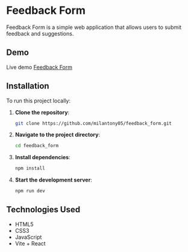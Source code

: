 # Feedback Form

Feedback Form is a simple web application that allows users to submit feedback and suggestions.

## Demo

Live demo [Feedback Form](https://milantony05.github.io/feedback_form/)

## Installation

To run this project locally:

1. **Clone the repository**:
   ```bash
   git clone https://github.com/milantony05/feedback_form.git
   ```
2. **Navigate to the project directory**:
   ```bash
   cd feedback_form
   ```
3. **Install dependencies**:
   ```bash
   npm install
   ```
4. **Start the development server**:
   ```bash
   npm run dev
   ```

## Technologies Used

- HTML5
- CSS3
- JavaScript
- Vite + React
